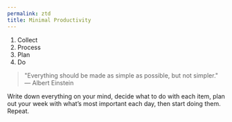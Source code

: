 ```yaml
---
permalink: ztd
title: Minimal Productivity
---
```


1. Collect
2. Process
3. Plan
4. Do

> "Everything should be made as simple as possible, but not simpler."  — Albert Einstein

Write down everything on your mind, decide what to do with each item, plan out your week with what’s most important each day, then start doing them. Repeat.